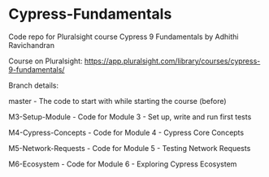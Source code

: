 # Cypress-Fundamentals
Code repo for Pluralsight course Cypress 9 Fundamentals by Adhithi Ravichandran

Course on Pluralsight: https://app.pluralsight.com/library/courses/cypress-9-fundamentals/

Branch details:

master - The code to start with while starting the course (before)

M3-Setup-Module - Code for Module 3 - Set up, write and run first tests

M4-Cypress-Concepts - Code for Module 4 - Cypress Core Concepts

M5-Network-Requests - Code for Module 5 - Testing Network Requests

M6-Ecosystem - Code for Module 6 - Exploring Cypress Ecosystem

